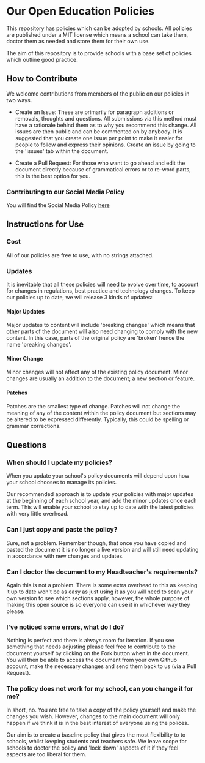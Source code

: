 # Our Open Education Policies
This repository has policies which can be adopted by schools. All policies are published under a MIT license which means a school can take them, doctor them as needed and store them for their own use.

The aim of this repository is to provide schools with a base set of policies which outline good practice.

## How to Contribute
We welcome contributions from members of the public on our policies in two ways.

* Create an Issue: These are primarily for paragraph additions or removals, thoughts and questions. All submissions via this method must have a rationale behind them as to why you recommend this change. All issues are then public and can be commented on by anybody. It is suggested that you create one issue per point to make it easier for people to follow and express their opinions. Create an issue by going to the 'issues' tab within the document.

* Create a Pull Request: For those who want to go ahead and edit the document directly because of grammatical errors or to re-word parts, this is the best option for you. 

### Contributing to our Social Media Policy
You will find the Social Media Policy [here](socialmedia.md)

## Instructions for Use

### Cost
All of our policies are free to use, with no strings attached.

### Updates

It is inevitable that all these policies will need to evolve over time, to account for changes in regulations, best practice and technology changes. To keep our policies up to date, we will release 3 kinds of updates:

#### Major Updates

Major updates to content will include 'breaking changes' which means that other parts of the document will also need changing to comply with the new content. In this case, parts of the original policy are 'broken' hence the name 'breaking changes'.  

#### Minor Change

Minor changes will not affect any of the existing policy document. Minor changes are usually an addition to the document; a new section or feature.

#### Patches

Patches are the smallest type of change. Patches will not change the meaning of any of the content within the policy document but sections may be altered to be expressed differently. Typically, this could be spelling or grammar corrections.

## Questions

### When should I update my policies?

When you update your school's policy documents will depend upon how your school chooses to manage its policies. 

Our recommended approach is to update your policies with major updates at the beginning of each school year, and add the minor updates once each term. This will enable your school to stay up to date with the latest policies with very little overhead.

### Can I just copy and paste the policy?

Sure, not a problem. Remember though, that once you have copied and pasted the document it is no longer a live version and will still need updating in accordance with new changes and updates.

### Can I doctor the document to my Headteacher's requirements?

Again this is not a problem. There is some extra overhead to this as keeping it up to date won't be as easy as just using it as you will need to scan your own version to see which sections apply, however, the whole purpose of making this open source is so everyone can use it in whichever way they please.

### I've noticed some errors, what do I do?

Nothing is perfect and there is always room for iteration. If you see something that needs adjusting please feel free to contribute to the document yourself by clicking on the Fork button when in the document. You will then be able to access the document from your own Github account, make the necessary changes and send them back to us (via a Pull Request).

### The policy does not work for my school, can you change it for me?

In short, no. You are free to take a copy of the policy yourself and make the changes you wish. However, changes to the main document will only happen if we think it is in the best interest of everyone using the polices.

Our aim is to create a baseline policy that gives the most flexibility to to schools, whilst keeping students and teachers safe. We leave scope for schools to doctor the policy and 'lock down' aspects of it if they feel aspects are too liberal for them.
